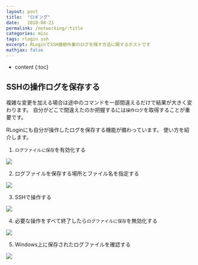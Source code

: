 ```yaml
---
layout: post
title:  "ロギング"
date:   2018-08-21
permalink: /networking/:title
categories: misc
tags: rlogin ssh
excerpt: RLoginでSSH接続作業のログを残す方法に関するポストです
mathjax: false
---
```


* content
{:toc}

## SSHの操作ログを保存する

複雑な変更を加える場合は途中のコマンドを一部間違えるだけで結果が大きく変わります。
自分がどこで間違えたのか把握するには`操作ログ`を取得することが重要です。

RLoginにも自分が操作したログを保存する機能が備わっています。
使い方を紹介します。

1. `ログファイルに保存`を有効化する

![]({{site.baseurl}}/images/rlogin/save_to_log.png)

2. ログファイルを保存する場所とファイル名を指定する

![]({{site.baseurl}}/images/rlogin/select_log_name.png)

3. SSHで操作する

![]({{site.baseurl}}/images/rlogin/run_command.png)

4. 必要な操作をすべて終了したら`ログファイルに保存`を無効化する

![]({{site.baseurl}}/images/rlogin/checkout.png)

5. Windows上に保存されたログファイルを確認する

![]({{site.baseurl}}/images/rlogin/saved_text.png)
